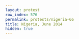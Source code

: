 ```yaml
---
layout: protest
row_index: 576
permalink: protests/nigeria-66
title: Nigeria, June 2014
hidden: true
---
```

